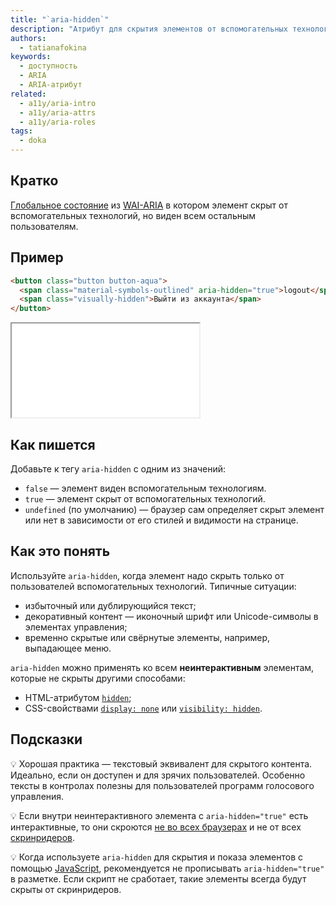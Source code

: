 ```yaml
---
title: "`aria-hidden`"
description: "Атрибут для скрытия элементов от вспомогательных технологий."
authors:
  - tatianafokina
keywords:
  - доступность
  - ARIA
  - ARIA-атрибут
related:
  - a11y/aria-intro
  - a11y/aria-attrs
  - a11y/aria-roles
tags:
  - doka
---
```


## Кратко

[Глобальное состояние](/a11y/aria-attrs/#globalnye-atributy) из [WAI-ARIA](/a11y/aria-intro/#specifikaciya) в котором элемент скрыт от вспомогательных технологий, но виден всем остальным пользователям.

## Пример

```html
<button class="button button-aqua">
  <span class="material-symbols-outlined" aria-hidden="true">logout</span>
  <span class="visually-hidden">Выйти из аккаунта</span>
</button>
```

<iframe title="Кнопка с иконочным шрифтом и скрытым текстом" src="demos/button-with-icon-font/index.html" height="150"></iframe>

## Как пишется

Добавьте к тегу `aria-hidden` с одним из значений:

- `false` — элемент виден вспомогательным технологиям.
- `true` — элемент скрыт от вспомогательных технологий.
- `undefined` (по умолчанию) — браузер сам определяет скрыт элемент или нет в зависимости от его стилей и видимости на странице.

## Как это понять

Используйте `aria-hidden`, когда элемент надо скрыть только от пользователей вспомогательных технологий. Типичные ситуации:

- избыточный или дублирующийся текст;
- декоративный контент — иконочный шрифт или Unicode-символы в элементах управления;
- временно скрытые или свёрнутые элементы, например, выпадающее меню.

`aria-hidden` можно применять ко всем **неинтерактивным** элементам, которые не скрыты другими способами:

- HTML-атрибутом [`hidden`](/html/hidden/);
- CSS-свойствами [`display: none`](/css/display/#kak-pishetsya) или [`visibility: hidden`](/css/visibility/#kak-pishetsya).

## Подсказки

💡 Хорошая практика — текстовый эквивалент для скрытого контента. Идеально, если он доступен и для зрячих пользователей. Особенно тексты в контролах полезны для пользователей программ голосового управления.

💡 Если внутри неинтерактивного элемента с `aria-hidden="true"` есть интерактивные, то они скроются [не во всех браузерах](https://html5accessibility.com/stuff/2021/05/31/the-hidden-world-of-aria-hidden/) и не от всех [скринридеров](/html/screenreaders/).

💡 Когда используете `aria-hidden` для скрытия и показа элементов с помощью [JavaScript](/js/), рекомендуется не прописывать `aria-hidden="true"` в разметке. Если скрипт не сработает, такие элементы всегда будут скрыты от скринридеров.
